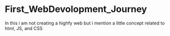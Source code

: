 # First_WebDevolopment_Journey
In this i am not creating a highfy web but i mention a little concept related to html, JS, and CSS
